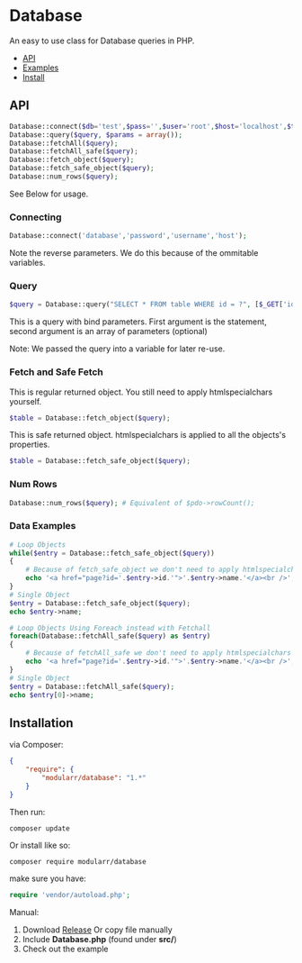 # Database

An easy to use class for Database queries in PHP.

- [API](#api)
- [Examples](#data-examples)
- [Install](#installation)

## API
```php
Database::connect($db='test',$pass='',$user='root',$host='localhost',$type='mysql');
Database::query($query, $params = array());
Database::fetchAll($query);
Database::fetchAll_safe($query);
Database::fetch_object($query);
Database::fetch_safe_object($query);
Database::num_rows($query);
```

See Below for usage.

### Connecting
```php
Database::connect('database','password','username','host');
```

Note the reverse parameters. We do this because of the ommitable variables.

### Query
```php
$query = Database::query("SELECT * FROM table WHERE id = ?", [$_GET['id']]);
```

This is a query with bind parameters.
First argument is the statement, second argument is an array of parameters (optional)

Note: We passed the query into a variable for later re-use.

### Fetch and **Safe Fetch**
This is regular returned object. You still need to apply htmlspecialchars yourself.
```php
$table = Database::fetch_object($query);
```

This is safe returned object. htmlspecialchars is applied to all the objects's properties.
```php
$table = Database::fetch_safe_object($query);
```

### Num Rows
```php
Database::num_rows($query); # Equivalent of $pdo->rowCount();
```

### Data Examples
```php
# Loop Objects
while($entry = Database::fetch_safe_object($query))
{
	# Because of fetch_safe_object we don't need to apply htmlspecialchars
    echo '<a href="page?id='.$entry->id.'">'.$entry->name.'</a><br />';
}
# Single Object
$entry = Database::fetch_safe_object($query);
echo $entry->name;

# Loop Objects Using Foreach instead with Fetchall
foreach(Database::fetchAll_safe($query) as $entry)
{
	# Because of fetchAll_safe we don't need to apply htmlspecialchars
    echo '<a href="page?id='.$entry->id.'">'.$entry->name.'</a><br />';
}
# Single Object
$entry = Database::fetchAll_safe($query);
echo $entry[0]->name;
```

## Installation

via Composer:
```json
{
    "require": {
        "modularr/database": "1.*"
    }
}
```
Then run:

	composer update

Or install like so:

	composer require modularr/database

make sure you have:
```php
require 'vendor/autoload.php';
```

Manual:

1. Download [Release](https://github.com/Modularr/Database/releases) Or copy file manually
2. Include **Database.php** (found under **src/**)
3. Check out the example

